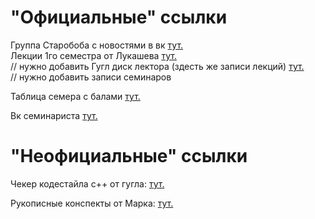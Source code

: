 # "Официальные" ссылки
Группа Старобоба с новостями в вк [тут.](https://vk.com/club170959292)  
Лекции 1го семестра от Лукашева [тут.](https://mipt.ru/online/hi-Math/mat-analiz.php)  
// нужно добавить Гугл диск лектора (здесть же записи лекций) [тут.](?)  
// нужно добавить записи семинаров

Таблица семера с балами [тут.](https://docs.google.com/spreadsheets/d/1A8Qj4VJAHwqYyuuOg-4VDCM0hyitqkW9pUxq6WmrtPU/edit#gid=719464891)  

Вк семинариста [тут.](https://vk.com/id9617301)

# "Неофициальные" ссылки
Чекер кодестайла c++ от гугла: [тут.](http://cpplint.appspot.com)  

Рукописные конспекты от Марка: [тут.](https://bit.ly/calculusMIPT)
